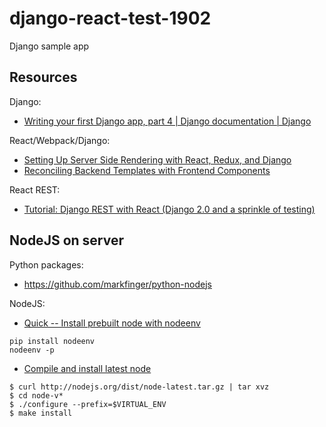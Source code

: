 # django-react-test-1902

Django sample app

## Resources

Django:

- [Writing your first Django app, part 4 | Django documentation | Django](https://docs.djangoproject.com/en/1.11/intro/tutorial04/)

React/Webpack/Django:

- [Setting Up Server Side Rendering with React, Redux, and Django](https://medium.com/meural-product-development/setting-up-server-side-rendering-with-react-redux-and-django-4d6f4d2fd705)
- [Reconciling Backend Templates with Frontend Components](https://hackernoon.com/reconciling-djangos-mvc-templates-with-react-components-3aa986cf510a)

React REST:

- [Tutorial: Django REST with React (Django 2.0 and a sprinkle of testing)](https://www.valentinog.com/blog/tutorial-api-django-rest-react/)

## NodeJS on server

Python packages:

- https://github.com/markfinger/python-nodejs

NodeJS:

- [Quick -- Install prebuilt node with nodeenv](https://lincolnloop.com/blog/installing-nodejs-and-npm-python-virtualenv/)

```shell
pip install nodeenv
nodeenv -p
```

- [Compile and install latest node](https://kartoza.com/en/blog/nodeenv-how-to-install-nodejs-in-a-python-virtualenv/)

```shell
$ curl http://nodejs.org/dist/node-latest.tar.gz | tar xvz
$ cd node-v*
$ ./configure --prefix=$VIRTUAL_ENV
$ make install
```

